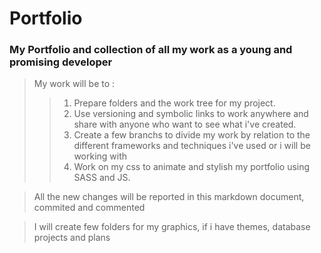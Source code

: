 # Portfolio

### My Portfolio and collection of all my work as a young and promising developer

> My work will be to :
>> 1. Prepare folders and the work tree for my project.
>> 2. Use versioning and symbolic links to work anywhere and share with anyone who want to see what i've created.
>> 3. Create a few branchs to divide my work by relation to the different frameworks and techniques i've used or i will be working with
>> 4. Work on my css to animate and stylish my portfolio using SASS and JS.

> All the new changes will be reported in this markdown document, commited and commented

> I will create few folders for my graphics, if i have themes, database projects and plans

